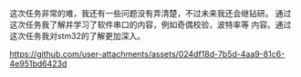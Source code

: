 
这次任务非常的难，我还有一些问题没有弄清楚，不过未来我还会继钻研。
通过这次任务我了解并学习了软件串口的内容，例如奇偶校验，波特率等
内容。通过这次任务我对stm32的了解更加深入。

https://github.com/user-attachments/assets/024df18d-7b5d-4aa9-81c6-4e951bd6423d



